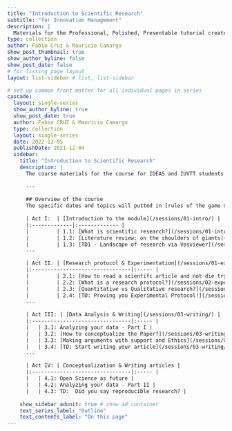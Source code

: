 ```yaml
---
title: "Introduction to Scientific Research"
subtitle: "for Innovation Management"
description: |
  Materials for the Professional, Polished, Presentable tutorial created for useR!2021.
type: collection
author: Fabio Cruz & Mauricio Camargo
show_post_thumbnail: true
show_author_byline: false
show_post_date: false
# for listing page layout
layout: list-sidebar # list, list-sidebar

# set up common front matter for all individual pages in series
cascade:
  layout: single-series 
  show_author_byline: true
  show_post_date: true
  author: Fabio CRUZ & Mauricio Camargo
  type: collection
  layout: single-series
  date: 2022-12-05
  publishDate: 2021-12-04
  sidebar:
    title: "Introduction to Scientific Research"
    description: |
      The course materials for the course for IDEAS and IUVTT students.
      
      ---
      
      ## Overview of the course
      The specific dates and topics will putted in [rules of the game section](prework/)
    
      | Act I:  | [Introduction to the module](/sessions/01-intro/) |
      |:-------------|:------------- |
      |         | 1.1: [What is scientific research?](/sessions/01-intro/01-introduction/) |
      |         | 1.2: [Literature review: on the shoulders of giants](/sessions/01-intro/02-literature-review/)   |
      |         | 1.3: [TD1 - Landscape of research via Vosviewer](/sessions/01-intro/03-TD-Vosviewer/)   |      
      ---

      | Act II: | [Research protocol & Experimentation](/sessions/01-experimental-protocols/) |
      |:--------------------------------|:----- |
      |         | 2.1: [How to read a scientifc article and not die trying?](/sessions/02-experimental-protocols/01-introduction/) |      
      |         | 2.2: [What is a research protocol?](/sessions/02-experimental-protocols/02-research-protocol/) |
      |         | 2.3: [Quantitative vs Qualitative research?](/sessions/02-experimental-protocols/)  |
      |         | 2.4: [TD: Proving you Experimental Protocol!](/sessions/02-experimental-protocols/03-TD-research-protocol/)  |      
      ---
      
      | Act III: | [Data Analysis & Writing](/sessions/03-writing/) |
      |:--------------------------------|:----- |
      |   | 3.1: Analyzing your data - Part I |
      |   | 3.2: [How to conceptualize the Paper?](/sessions/03-writing/01-introduction/)  |            
      |   | 3.3: [Making arguments with support and Ethics](/sessions/02-writing/02-integrity/)  |
      |   | 3.4: [TD: Start writing your article](/sessions/03-writing/03-td-writing/) |
      ---

      | Act IV: | Conceptualization & Writing articles |
      |:--------------------------------|:----- |
      |   | 4.1: Open Science as future |
      |   | 4.2: Analyzing your data - Part II |      
      |   | 4.3: TD:  Did you say reproducible research? |            
      
    show_sidebar_adunit: true # show ad container
    text_series_label: "Outline" 
    text_contents_label: "On this page" 
---
```

